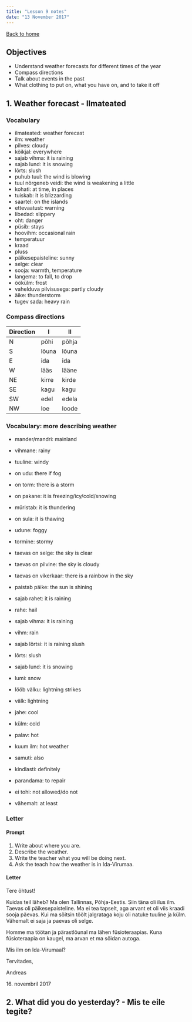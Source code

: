 ```yaml
---
title: "Lesson 9 notes"
date: "13 November 2017"
---
```


[Back to home](index.html)

## Objectives

- Understand weather forecasts for different times of the year
- Compass directions
- Talk about events in the past
- What clothing to put on, what you have on, and to take it off



## 1. Weather forecast - Ilmateated

### Vocabulary

- ilmateated: weather forecast
- ilm: weather
- pilves: cloudy
- kõikjal: everywhere
- sajab vihma: it is raining
- sajab lund: it is snowing
- lõrts: slush
- puhub tuul: the wind is blowing
- tuul nõrgeneb veidi: the wind is weakening a little
- kohati: at time, in places
- tuiskab: it is blizzarding
- saartel: on the islands
- ettevaatust: warning
- libedad: slippery
- oht: danger
- püsib: stays
- hoovihm: occasional rain
- temperatuur
- kraad
- pluss
- päikesepaisteline: sunny
- selge: clear
- sooja: warmth, temperature
- langema: to fall, to drop
- öökülm: frost
- vahelduva pilvisusega: partly cloudy
- äike: thunderstorm
- tugev sada: heavy rain

### Compass directions

| Direction | I | II |
|-----------|---|----|
| N | põhi | põhja
| S | lõuna | lõuna
| E | ida | ida
| W | lääs | lääne
| NE | kirre | kirde
| SE | kagu | kagu
| SW | edel | edela
| NW | loe | loode

### Vocabulary: more describing weather

- mander/mandri: mainland
- vihmane: rainy
- tuuline: windy
- on udu: there if fog
- on torm: there is a storm
- on pakane: it is freezing/icy/cold/snowing
- müristab: it is thundering
- on sula: it is thawing
- udune: foggy
- tormine: stormy
- taevas on selge: the sky is clear
- taevas on pilvine: the sky is cloudy
- taevas on vikerkaar: there is a rainbow in the sky
- paistab päike: the sun is shining
- sajab rahet: it is raining
- rahe: hail
- sajab vihma: it is raining
- vihm: rain
- sajab lõrtsi: it is raining slush
- lõrts: slush
- sajab lund: it is snowing
- lumi: snow
- lööb välku: lightning strikes
- välk: lightning
- jahe: cool
- külm: cold
- palav: hot
- kuum ilm: hot weather

- samuti: also
- kindlasti: definitely
- parandama: to repair
- ei tohi: not allowed/do not
- vähemalt: at least

### Letter

#### Prompt

1. Write about where you are.
2. Describe the weather.
3. Write the teacher what you will be doing next.
4. Ask the teach how the weather is in Ida-Virumaa.

#### Letter

Tere õhtust!

Kuidas teil läheb? Ma olen Tallinnas, Põhja-Eestis. Siin täna oli ilus ilm. Taevas oli päikesepaisteline. Ma ei tea tapselt, aga arvant et oli viis kraadi sooja päevas. Kui ma sõitsin töölt jalgrataga koju oli natuke tuuline ja külm. Vähemalt ei saja ja paevas oli selge.

Homme ma töötan ja pärastlõunal ma lähen füsioteraapias. Kuna füsioteraapia on kaugel, ma arvan et ma sõidan autoga.

Mis ilm on Ida-Virumaal?

Tervitades,

Andreas

16\. novembril 2017

## 2. What did you do yesterday? - Mis te eile tegite?
